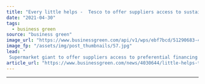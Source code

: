 ```yaml
---
title: "Every little helps -  Tesco to offer suppliers access to sustainbility-linked finance"
date: "2021-04-30"
tags: 
  - business green
source: "business green"
image_url: "https://www.businessgreen.com/api/v1/wps/ebf7bcd/51290683-49d7-406b-b577-6b4625592253/2/Tesco-Metro-credit-tupungato-185x114.jpg"
image_fp: "/assets/img/post_thumbnails/57.jpg"
lead: "
 Supermarket giant to offer suppliers access to preferential financing rates if they commit to science based emissions targets and carbon reporting ..."
article_url: "https://www.businessgreen.com/news/4030644/little-helps-tesco-offer-suppliers-access-sustainbility-linked-finance-deals"
---
```


---
